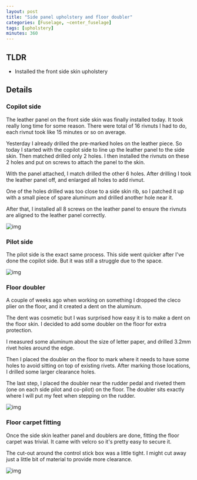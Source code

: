 ```yaml
---
layout: post
title: "Side panel upholstery and floor doubler"
categories: [Fuselage, ~center_fuselage]
tags: [upholstery]
minutes: 360
---
```


## TLDR

- Installed the front side skin upholstery

## Details

### Copilot side

The leather panel on the front side skin was finally installed today. It took really long time for some reason. There were total of 16 rivnuts I had to do, each rivnut took like 15 minutes or so on average.

Yesterday I already drilled the pre-marked holes on the leather piece. So today I started with the copilot side to line up the leather panel to the side skin. Then matched drilled only 2 holes. I then installed the rivnuts on these 2 holes and put on screws to attach the panel to the skin.

With the panel attached, I match drilled the other 6 holes. After drilling I took the leather panel off, and enlarged all holes to add rivnut.

One of the holes drilled was too close to a side skin rib, so I patched it up with a small piece of spare aluminum and drilled another hole near it.

After that, I installed all 8 screws on the leather panel to ensure the rivnuts are aligned to the leather panel correctly.

![img](https://lh3.googleusercontent.com/pw/AP1GczPhYpLZzTGY0QwHqKAcH5SjmSCu29Sk-73VfsntR7uQwPHfY3__MAPMk4dRucgU1X-YKcD1mOYR5OCpzjTqSlWGd1qorudZuL9PLigUBaOkwTTBkHXJhXadTxy7YQ_Rx0iMwiX5XHi3xwt8YTuclwrJNA=w2274-h1712-s-no-gm?authuser=0)

### Pilot side

The pilot side is the exact same process. This side went quicker after I've done the copilot side. But it was still a struggle due to the space.

![img](https://lh3.googleusercontent.com/pw/AP1GczOk0Tfx72_2JmLk3eHi9QZEg-DpwNKHJTHGaJtr6G_gh0Sm0x_YaJQPPZvAWfdKPt8IUC-BHyTRFCIL8fatMax84G2aqdsgLNaIIa98KkwNqWat30vwHgMIj_ggGwSMHLgqL4eZaYOsNblySvm5PlxAmQ=w2274-h1712-s-no-gm?authuser=0)

### Floor doubler

A couple of weeks ago when working on something I dropped the cleco plier on the floor, and it created a dent on the aluminum.

The dent was cosmetic but I was surprised how easy it is to make a dent on the floor skin. I decided to add some doubler on the floor for extra protection.

I measured some aluminum about the size of letter paper, and drilled 3.2mm rivet holes around the edge.

Then I placed the doubler on the floor to mark where it needs to have some holes to avoid sitting on top of existing rivets. After marking those locations, I drilled some larger clearance holes.

The last step, I placed the doubler near the rudder pedal and riveted them (one on each side pilot and co-pilot) on the floor. The doubler sits exactly where I will put my feet when stepping on the rudder.

![img](https://lh3.googleusercontent.com/pw/AP1GczPuEBI75t0DfZ_eExFcxRGomwUiPH-0iidDAEdva1-V7V2nbTv6P0kFHv7Mouifc_EDiQqCXlY72NTOXru7AJCG7Pc38l7InM6xen9J4kpsWPc4pBA9n3fYTkmjhkuPSWOY6c7VfwcmCPb8_c-0S0LEaQ=w1290-h1712-s-no-gm?authuser=0)

### Floor carpet fitting

Once the side skin leather panel and doublers are done, fitting the floor carpet was trivial. It came with velcro so it's pretty easy to secure it.

The cut-out around the control stick box was a little tight. I might cut away just a little bit of material to provide more clearance.

![img](https://lh3.googleusercontent.com/pw/AP1GczPhYpLZzTGY0QwHqKAcH5SjmSCu29Sk-73VfsntR7uQwPHfY3__MAPMk4dRucgU1X-YKcD1mOYR5OCpzjTqSlWGd1qorudZuL9PLigUBaOkwTTBkHXJhXadTxy7YQ_Rx0iMwiX5XHi3xwt8YTuclwrJNA=w2274-h1712-s-no-gm?authuser=0)
